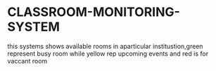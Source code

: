 # CLASSROOM-MONITORING-SYSTEM
this systems shows available rooms in aparticular institustion,green represent busy room while yellow rep upcoming events and red is for vaccant room
